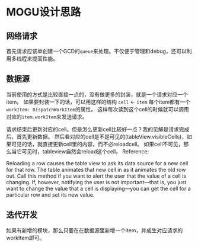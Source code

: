 # MOGU设计思路

## 网络请求
首先请求应该单创建一个GCD的`queue`来处理。不仅便于管理和debug，还可以利用多线程来提高性能。

## 数据源
当前使用的方式是比较直接一点的，没有做更多的封装，就是一个请求对应一个item。
如果要封装一下的话，可以用这样的结构 `cell` <- `item` 每个item都有一个`workItem: DispatchWorkItem`的属性。
这样每次读到这个cell的时候就可以调用对应的`item.workItem`来发送请求。


请求结束后更新对应的cell。但是怎么更新cell比较好一点？我的见解是请求完成后，首先更新数据。
然后看对应的cell是不是可见的(tableView.visibleCells)，如果可见的话，就直接更新cell里的内容，而不必reloadcell。
如果cell不可见，那么当它可见时，tableview自然会reload这个cell。
Reference:
>
Reloading a row causes the table view to ask its data source for a new cell for that row. The table animates that new cell in as it animates the old row out. Call this method if you want to alert the user that the value of a cell is changing. If, however, notifying the user is not important—that is, you just want to change the value that a cell is displaying—you can get the cell for a particular row and set its new value.

## 迭代开发
如果有新增的模块，那么只要在在数据源里新增一个item，并成生对应请求的workItem即可。
